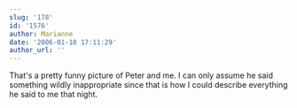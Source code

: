 ```yaml
---
slug: '178'
id: '1576'
author: Marianne
date: '2006-01-18 17:11:29'
author_url: ''
---
```

That's a pretty funny picture of Peter and me.  I can only assume he said something wildly inappropriate since that is how I could describe everything he said to me that night.
